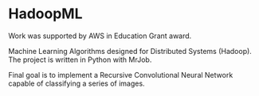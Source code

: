 HadoopML
========


Work was supported by AWS in Education Grant award.


Machine Learning Algorithms designed for Distributed Systems (Hadoop). 
The project is written in Python with MrJob.

Final goal is to implement a Recursive Convolutional Neural Network capable of classifying a series of images.
